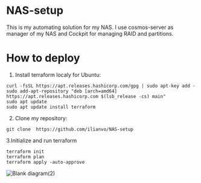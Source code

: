 # NAS-setup
This is my automating solution for my NAS.
I use cosmos-server as manager of my NAS and Cockpit for managing RAID and partitions.

# How to deploy
1. Install terraform localy for Ubuntu:
```
curl -fsSL https://apt.releases.hashicorp.com/gpg | sudo apt-key add -
sudo add-apt-repository "deb [arch=amd64] https://apt.releases.hashicorp.com $(lsb_release -cs) main"
sudo apt update
sudo apt update install terraform
 ```
2. Clone my repository:
```
git clone  https://github.com/ilianvo/NAS-setup
```

3.Initialize and run terraform
``` cd NAS-setup
terraform init 
terraform plan
terraform apply -auto-approve
```
![Blank diagram(2)](https://github.com/ilianvo/NAS-setup/assets/119301418/a78a5664-a1b6-476b-a305-e8bf9125f2ce)
